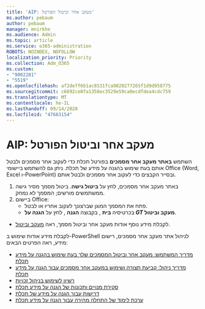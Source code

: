 ```yaml
---
title: 'AIP: מעקב אחר וביטול הפורטל'
ms.author: pebaum
author: pebaum
manager: mnirkhe
ms.audience: Admin
ms.topic: article
ms.service: o365-administration
ROBOTS: NOINDEX, NOFOLLOW
localization_priority: Priority
ms.collection: Adm_O365
ms.custom:
- "9002281"
- "5519"
ms.openlocfilehash: af2deff6b1ac8531fca9020277265f1d9d958775
ms.sourcegitcommit: c6692ce0fa1358ec3529e59ca0ecdfdea4cdc759
ms.translationtype: MT
ms.contentlocale: he-IL
ms.lasthandoff: 09/14/2020
ms.locfileid: "47663154"
---
```

# <a name="aip-track-and-revoke-portal"></a>AIP: מעקב אחר וביטול הפורטל

השתמש **באתר מעקב אחר מסמכים** בפורטל תכלת כדי לעקוב אחר מסמכים ולבטל אותם בעת שימוש בהגנה על מידע של תכלת. ניתן גם להשתמש ביישומי Office (Word, Excel ו-PowerPoint) ובסייר הקבצים כדי לעקוב אחר מסמכים ולבטל אותם.

1. באתר מעקב אחר מסמכים, לחץ על **ביטול גישה**. ביטול מסמך מסיר גישה ממשתמשים מורשים; המסמך לא נמחק.
2. ביישום Office:
    - פתח את המסמך המוגן שברצונך לעקוב אחריו או לבטל.
    - בכרטיסיה **בית** , בקבוצה **הגנה** , לחץ על **הגנה על _GT_ מעקב וביטול**.

- לקבלת מידע נוסף אודות מעקב אחר וביטול מסמך, ראה [מעקב וביטול](https://docs.microsoft.com/azure/information-protection/rms-client/client-track-revoke).

לקבלת מידע אודות שימוש ב-PowerShell לניהול אתר מעקב אחר מסמכים, רישום מידע, ראה הפרטים הבאים:
- [מדריך המשתמש: מעקב אחר וביטול המסמכים שלך בעת שימוש בהגנה על מידע תכלת](https://docs.microsoft.com/azure/information-protection/rms-client/client-track-revoke)
- [מדריך ניהול: קביעת תצורה ושימוש במעקב אחר מסמכים עבור הגנה על מידע תכלת](https://docs.microsoft.com/azure/information-protection/rms-client/client-admin-guide-document-tracking)
- [רשיון לשימוש בניהול זכויות](https://docs.microsoft.com/azure/information-protection/configure-usage-rights#rights-management-use-license)
- [סקירת מנויים ותכונות של הגנה על מידע תכלת](https://azure.microsoft.com/pricing/details/information-protection)
- [דרישות עבור הגנה על מידע של תכלת](https://docs.microsoft.com/azure/information-protection/get-started/requirements)
- [ערכת לימוד של התחלה מהירה עבור הגנה על מידע תכלת](https://docs.microsoft.com/azure/information-protection/get-started/infoprotect-quick-start-tutorial)
